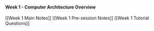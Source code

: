 #### Week 1 - Computer Architecture Overview 
[[Week 1 Main Notes]]
[[Week 1 Pre-session Notes]]
[[Week 1 Tutorial Questions]]



